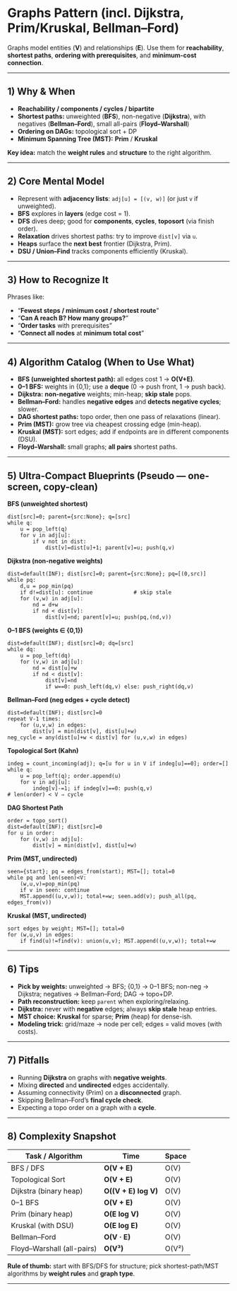 # Graphs Pattern (incl. Dijkstra, Prim/Kruskal, Bellman–Ford)

Graphs model entities (**V**) and relationships (**E**). Use them for **reachability**, **shortest paths**, **ordering with prerequisites**, and **minimum-cost connection**.

---

## 1) Why & When

- **Reachability / components / cycles / bipartite**
- **Shortest paths:** unweighted (**BFS**), non-negative (**Dijkstra**), with negatives (**Bellman–Ford**), small all-pairs (**Floyd–Warshall**)
- **Ordering on DAGs:** topological sort + DP
- **Minimum Spanning Tree (MST):** **Prim** / **Kruskal**

**Key idea:** match the **weight rules** and **structure** to the right algorithm.

---

## 2) Core Mental Model

- Represent with **adjacency lists**: `adj[u] = [(v, w)]` (or just `v` if unweighted).
- **BFS** explores in **layers** (edge cost = 1).
- **DFS** dives deep; good for **components**, **cycles**, **toposort** (via finish order).
- **Relaxation** drives shortest paths: try to improve `dist[v]` via `u`.
- **Heaps** surface the **next best** frontier (Dijkstra, Prim).
- **DSU / Union–Find** tracks components efficiently (Kruskal).

---

## 3) How to Recognize It

Phrases like:
- “**Fewest steps / minimum cost / shortest route**”
- “**Can A reach B? How many groups?**”
- “**Order tasks** with prerequisites”
- “**Connect all nodes** at **minimum total cost**”

---

## 4) Algorithm Catalog (When to Use What)

- **BFS (unweighted shortest path):** all edges cost 1 → **O(V+E)**.
- **0–1 BFS:** weights in {0,1}; use a **deque** (0 → push front, 1 → push back).
- **Dijkstra:** **non-negative** weights; min-heap; **skip stale** pops.
- **Bellman–Ford:** handles **negative edges** and **detects negative cycles**; slower.
- **DAG shortest paths:** topo order, then one pass of relaxations (linear).
- **Prim (MST):** grow tree via cheapest crossing edge (min-heap).
- **Kruskal (MST):** sort edges; add if endpoints are in different components (DSU).
- **Floyd–Warshall:** small graphs; **all pairs** shortest paths.

---

## 5) Ultra-Compact Blueprints (Pseudo — one-screen, copy-clean)

**BFS (unweighted shortest)**
    
    dist[src]=0; parent={src:None}; q=[src]
    while q:
        u = pop_left(q)
        for v in adj[u]:
            if v not in dist:
                dist[v]=dist[u]+1; parent[v]=u; push(q,v)

**Dijkstra (non-negative weights)**
    
    dist=default(INF); dist[src]=0; parent={src:None}; pq=[(0,src)]
    while pq:
        d,u = pop_min(pq)
        if d!=dist[u]: continue             # skip stale
        for (v,w) in adj[u]:
            nd = d+w
            if nd < dist[v]:
                dist[v]=nd; parent[v]=u; push(pq,(nd,v))

**0–1 BFS (weights ∈ {0,1})**
    
    dist=default(INF); dist[src]=0; dq=[src]
    while dq:
        u = pop_left(dq)
        for (v,w) in adj[u]:
            nd = dist[u]+w
            if nd < dist[v]:
                dist[v]=nd
                if w==0: push_left(dq,v) else: push_right(dq,v)

**Bellman–Ford (neg edges + cycle detect)**
    
    dist=default(INF); dist[src]=0
    repeat V-1 times:
        for (u,v,w) in edges:
            dist[v] = min(dist[v], dist[u]+w)
    neg_cycle = any(dist[u]+w < dist[v] for (u,v,w) in edges)

**Topological Sort (Kahn)**
    
    indeg = count_incoming(adj); q=[u for u in V if indeg[u]==0]; order=[]
    while q:
        u = pop_left(q); order.append(u)
        for v in adj[u]:
            indeg[v]-=1; if indeg[v]==0: push(q,v)
    # len(order) < V ⇒ cycle

**DAG Shortest Path**
    
    order = topo_sort()
    dist=default(INF); dist[src]=0
    for u in order:
        for (v,w) in adj[u]:
            dist[v] = min(dist[v], dist[u]+w)

**Prim (MST, undirected)**
    
    seen={start}; pq = edges_from(start); MST=[]; total=0
    while pq and len(seen)<V:
        (w,u,v)=pop_min(pq)
        if v in seen: continue
        MST.append((u,v,w)); total+=w; seen.add(v); push_all(pq, edges_from(v))

**Kruskal (MST, undirected)**
    
    sort edges by weight; MST=[]; total=0
    for (w,u,v) in edges:
        if find(u)!=find(v): union(u,v); MST.append((u,v,w)); total+=w

---

## 6) Tips

- **Pick by weights:** unweighted → BFS; {0,1} → 0–1 BFS; non-neg → Dijkstra; negatives → Bellman–Ford; DAG → topo+DP.
- **Path reconstruction:** keep `parent` when exploring/relaxing.
- **Dijkstra:** never with **negative** edges; always **skip stale** heap entries.
- **MST choice:** **Kruskal** for sparse; **Prim** (heap) for dense-ish.
- **Modeling trick:** grid/maze → node per cell; edges = valid moves (with costs).

---

## 7) Pitfalls

- Running **Dijkstra** on graphs with **negative weights**.
- Mixing **directed** and **undirected** edges accidentally.
- Assuming connectivity (Prim) on a **disconnected** graph.
- Skipping Bellman–Ford’s **final cycle check**.
- Expecting a topo order on a graph with a **cycle**.

---

## 8) Complexity Snapshot

| Task / Algorithm            | Time                      | Space |
|----------------------------|---------------------------|-------|
| BFS / DFS                  | **O(V + E)**              | O(V)  |
| Topological Sort           | **O(V + E)**              | O(V)  |
| Dijkstra (binary heap)     | **O((V + E) log V)**      | O(V)  |
| 0–1 BFS                    | **O(V + E)**              | O(V)  |
| Prim (binary heap)         | **O(E log V)**            | O(V)  |
| Kruskal (with DSU)         | **O(E log E)**            | O(V)  |
| Bellman–Ford               | **O(V · E)**              | O(V)  |
| Floyd–Warshall (all-pairs) | **O(V³)**                 | O(V²) |

**Rule of thumb:** start with BFS/DFS for structure; pick shortest-path/MST algorithms by **weight rules** and **graph type**.

---
